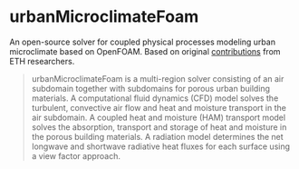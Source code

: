 # urbanMicroclimateFoam

An open-source solver for coupled physical processes modeling urban microclimate based on OpenFOAM. Based on original [contributions](https://gitlab.ethz.ch/openfoam-cbp/solvers/urbanmicroclimatefoam) from ETH researchers.

> urbanMicroclimateFoam is a multi-region solver consisting of an air subdomain together with subdomains for porous urban building materials. A computational fluid dynamics (CFD) model solves the turbulent, convective air flow and heat and moisture transport in the air subdomain. A coupled heat and moisture (HAM) transport model solves the absorption, transport and storage of heat and moisture in the porous building materials. A radiation model determines the net longwave and shortwave radiative heat fluxes for each surface using a view factor approach.

